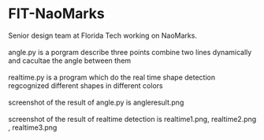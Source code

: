 # FIT-NaoMarks
Senior design team at Florida Tech working on NaoMarks. <br />
<br />
angle.py is a porgram describe three points combine two lines dynamically and cacultae the angle between them<br />
<br />
realtime.py is a program which do the real time shape detection regcognized different shapes in different colors<br />
<br />
screenshot of the result of angle.py is angleresult.png<br />
<br />
screenshot of the result of realtime detection is realtime1.png, realtime2.png , realtime3.png<br />
<br />

